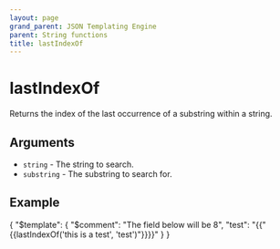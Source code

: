 ```yaml
---
layout: page
grand_parent: JSON Templating Engine
parent: String functions
title: lastIndexOf
---
```


# lastIndexOf

Returns the index of the last occurrence of a substring within a string.
## Arguments

- `string` - The string to search.
- `substring` - The substring to search for.

## Example

{
  "$template": {
    "$comment": "The field below will be 8",
    "test": "{{"{{lastIndexOf('this is a test', 'test')"}}}}"
  }
}
